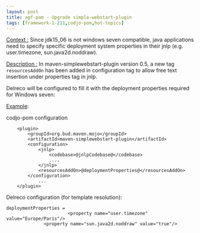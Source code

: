 ```yaml
---
layout: post
title: agf-pom - Upgrade simple-webstart-plugin
tags: [framework-1-211,codjo-pom,hot-topics]
---
```

<u>Context :</u>
Since jdk15_06 is not windows seven compatible, java applications need to specify specific deployment system properties in their jnlp (e.g. user.timezone, sun.java2d.noddraw).

<u>Description :</u>
In maven-simplewebstart-plugin version 0.5, a new tag ```resourcesAddOn``` has been added in configuration tag to allow free text insertion under properties tag in jnlp.

Delreco will be configured to fill it with the deployment properties required for Windows seven:

<u>Example</u>: 

codjo-pom configuration 
```
	<plugin>
	    <groupId>org.bud.maven.mojo</groupId>
	    <artifactId>maven-simplewebstart-plugin</artifactId>
	    <configuration>
	        <jnlp>
	            <codebase>@jnlpCodebase@</codebase>
	            ....
	        </jnlp>
	        <resourcesAddOn>@deploymentProperties@</resourcesAddOn>    
	    </configuration>
			...
	</plugin>                        
```

Delreco configuration (for template resolution):
```
deploymentProperties = 
                       <property name="user.timezone" value="Europe/Paris"/>
		      <property name="sun.java2d.noddraw" value="true"/>
```